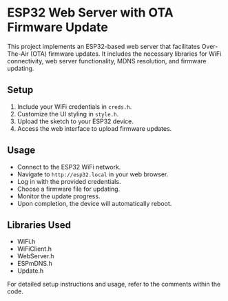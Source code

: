 # ESP32 Web Server with OTA Firmware Update

This project implements an ESP32-based web server that facilitates Over-The-Air (OTA) firmware updates. It includes the necessary libraries for WiFi connectivity, web server functionality, MDNS resolution, and firmware updating. 

## Setup
1. Include your WiFi credentials in `creds.h`.
2. Customize the UI styling in `style.h`.
3. Upload the sketch to your ESP32 device.
4. Access the web interface to upload firmware updates.

## Usage
- Connect to the ESP32 WiFi network.
- Navigate to `http://esp32.local` in your web browser.
- Log in with the provided credentials.
- Choose a firmware file for updating.
- Monitor the update progress.
- Upon completion, the device will automatically reboot.

## Libraries Used
- WiFi.h
- WiFiClient.h
- WebServer.h
- ESPmDNS.h
- Update.h

For detailed setup instructions and usage, refer to the comments within the code.
